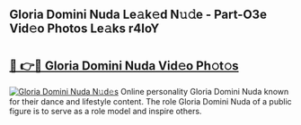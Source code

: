 ## Gloria Domini Nuda Le𝚊k𝚎d N𝚞𝚍e - Part-O3e Vid𝚎o Photos Le𝚊ks r4IoY

# <h2><a href="http://fbc3iy5.evod.top/?m=Gloria+Domini+Nuda">🔗 👉🔴 Gloria Domini Nuda Vid𝚎o Ph𝚘t𝚘s</a></h2>

[![Gloria Domini Nuda N𝚞d𝚎s](https://i.imgur.com/8V9OHl7.gif)](http://fbc3iy5.evod.top/?m=Gloria+Domini+Nuda)
Online personality Gloria Domini Nuda known for their dance and lifestyle content. The role Gloria Domini Nuda of a public figure is to serve as a role model and inspire others. 
